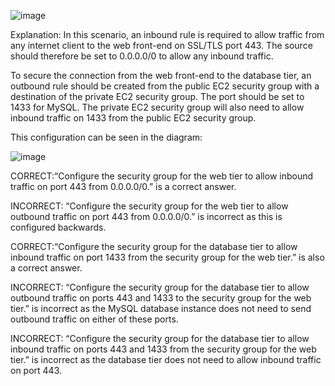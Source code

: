 ![image](https://user-images.githubusercontent.com/33947539/157840120-ce50d89b-438e-4dbd-a84a-6bf8fccc6007.png)

Explanation: In this scenario, an inbound rule is required to allow traffic from any internet client to the web front-end on SSL/TLS port 443. The source should therefore be set to 0.0.0.0/0 to allow any inbound traffic.

To secure the connection from the web front-end to the database tier, an outbound rule should be created from the public EC2 security group with a destination of the private EC2 security group. The port should be set to 1433 for MySQL. The private EC2 security group will also need to allow inbound traffic on 1433 from the public EC2 security group.

This configuration can be seen in the diagram:

![image](https://user-images.githubusercontent.com/33947539/157840344-7c859d6e-bb44-4186-abc1-02ca7d3ce4bd.png)

CORRECT:“Configure the security group for the web tier to allow inbound traffic on port 443 from 0.0.0.0/0.” is a correct answer.

INCORRECT: “Configure the security group for the web tier to allow outbound traffic on port 443 from 0.0.0.0/0.” is incorrect as this is configured backwards.

CORRECT:“Configure the security group for the database tier to allow inbound traffic on port 1433 from the security group for the web tier.” is also a correct answer.

INCORRECT: “Configure the security group for the database tier to allow outbound traffic on ports 443 and 1433 to the security group for the web tier.” is incorrect as the MySQL database instance does not need to send outbound traffic on either of these ports.

INCORRECT: “Configure the security group for the database tier to allow inbound traffic on ports 443 and 1433 from the security group for the web tier.” is incorrect as the database tier does not need to allow inbound traffic on port 443.
